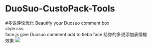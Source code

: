 # DuoSuo-CustoPack-Tools
#多说评论优化
Beautify your Duosuo comment box </br>
style.css  </br>
face.js    give Duosuo comment add to tieba face  给你的多说添加表情框 </br>
效果
<img src="https://www.haotown.cn/usr/uploads/2016/07/07/1467892164117012.png">

